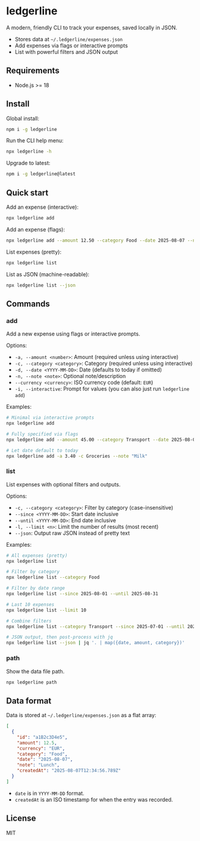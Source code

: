 # ledgerline

A modern, friendly CLI to track your expenses, saved locally in JSON.

- Stores data at `~/.ledgerline/expenses.json`
- Add expenses via flags or interactive prompts
- List with powerful filters and JSON output

## Requirements
- Node.js >= 18

## Install

Global install:
```bash
npm i -g ledgerline
```

Run the CLI help menu:
```bash
npx ledgerline -h
```

Upgrade to latest:
```bash
npm i -g ledgerline@latest
```

## Quick start

Add an expense (interactive):
```bash
npx ledgerline add
```

Add an expense (flags):
```bash
npx ledgerline add --amount 12.50 --category Food --date 2025-08-07 --note "Lunch" --currency EUR
```

List expenses (pretty):
```bash
npx ledgerline list
```

List as JSON (machine-readable):
```bash
npx ledgerline list --json
```

## Commands

### add
Add a new expense using flags or interactive prompts.

Options:
- `-a, --amount <number>`: Amount (required unless using interactive)
- `-c, --category <category>`: Category (required unless using interactive)
- `-d, --date <YYYY-MM-DD>`: Date (defaults to today if omitted)
- `-n, --note <note>`: Optional note/description
- `--currency <currency>`: ISO currency code (default: `EUR`)
- `-i, --interactive`: Prompt for values (you can also just run `ledgerline add`)

Examples:
```bash
# Minimal via interactive prompts
npx ledgerline add

# Fully specified via flags
npx ledgerline add --amount 45.00 --category Transport --date 2025-08-07 --note "Airport bus" --currency EUR

# Let date default to today
npx ledgerline add -a 3.40 -c Groceries --note "Milk"
```

### list
List expenses with optional filters and outputs.

Options:
- `-c, --category <category>`: Filter by category (case-insensitive)
- `--since <YYYY-MM-DD>`: Start date inclusive
- `--until <YYYY-MM-DD>`: End date inclusive
- `-l, --limit <n>`: Limit the number of results (most recent)
- `--json`: Output raw JSON instead of pretty text

Examples:
```bash
# All expenses (pretty)
npx ledgerline list

# Filter by category
npx ledgerline list --category Food

# Filter by date range
npx ledgerline list --since 2025-08-01 --until 2025-08-31

# Last 10 expenses
npx ledgerline list --limit 10

# Combine filters
npx ledgerline list --category Transport --since 2025-07-01 --until 2025-07-31 --limit 20

# JSON output, then post-process with jq
npx ledgerline list --json | jq '. | map({date, amount, category})'
```

### path
Show the data file path.

```bash
npx ledgerline path
```

## Data format

Data is stored at `~/.ledgerline/expenses.json` as a flat array:
```json
[
  {
    "id": "a1B2c3D4e5",
    "amount": 12.5,
    "currency": "EUR",
    "category": "Food",
    "date": "2025-08-07",
    "note": "Lunch",
    "createdAt": "2025-08-07T12:34:56.789Z"
  }
]
```

- `date` is in `YYYY-MM-DD` format.
- `createdAt` is an ISO timestamp for when the entry was recorded.


## License
MIT
